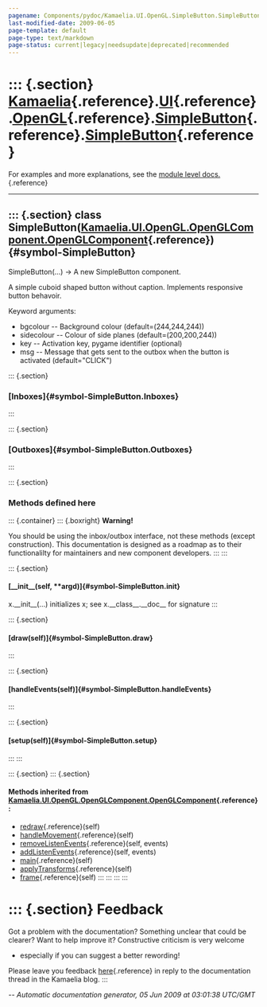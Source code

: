 ```yaml
---
pagename: Components/pydoc/Kamaelia.UI.OpenGL.SimpleButton.SimpleButton
last-modified-date: 2009-06-05
page-template: default
page-type: text/markdown
page-status: current|legacy|needsupdate|deprecated|recommended
---
```

::: {.section}
[Kamaelia](/Components/pydoc/Kamaelia.html){.reference}.[UI](/Components/pydoc/Kamaelia.UI.html){.reference}.[OpenGL](/Components/pydoc/Kamaelia.UI.OpenGL.html){.reference}.[SimpleButton](/Components/pydoc/Kamaelia.UI.OpenGL.SimpleButton.html){.reference}.[SimpleButton](/Components/pydoc/Kamaelia.UI.OpenGL.SimpleButton.SimpleButton.html){.reference}
===============================================================================================================================================================================================================================================================================================================================================================

For examples and more explanations, see the [module level
docs.](/Components/pydoc/Kamaelia.UI.OpenGL.SimpleButton.html){.reference}

------------------------------------------------------------------------

::: {.section}
class SimpleButton([Kamaelia.UI.OpenGL.OpenGLComponent.OpenGLComponent](/Components/pydoc/Kamaelia.UI.OpenGL.OpenGLComponent.OpenGLComponent.html){.reference}) {#symbol-SimpleButton}
---------------------------------------------------------------------------------------------------------------------------------------------------------------

SimpleButton(\...) -\> A new SimpleButton component.

A simple cuboid shaped button without caption. Implements responsive
button behavoir.

Keyword arguments:

-   bgcolour \-- Background colour (default=(244,244,244))
-   sidecolour \-- Colour of side planes (default=(200,200,244))
-   key \-- Activation key, pygame identifier (optional)
-   msg \-- Message that gets sent to the outbox when the button is
    activated (default=\"CLICK\")

::: {.section}
### [Inboxes]{#symbol-SimpleButton.Inboxes}
:::

::: {.section}
### [Outboxes]{#symbol-SimpleButton.Outboxes}
:::

::: {.section}
### Methods defined here

::: {.container}
::: {.boxright}
**Warning!**

You should be using the inbox/outbox interface, not these methods
(except construction). This documentation is designed as a roadmap as to
their functionalilty for maintainers and new component developers.
:::
:::

::: {.section}
#### [\_\_init\_\_(self, \*\*argd)]{#symbol-SimpleButton.__init__}

x.\_\_init\_\_(\...) initializes x; see x.\_\_class\_\_.\_\_doc\_\_ for
signature
:::

::: {.section}
#### [draw(self)]{#symbol-SimpleButton.draw}
:::

::: {.section}
#### [handleEvents(self)]{#symbol-SimpleButton.handleEvents}
:::

::: {.section}
#### [setup(self)]{#symbol-SimpleButton.setup}
:::
:::

::: {.section}
::: {.section}
#### Methods inherited from [Kamaelia.UI.OpenGL.OpenGLComponent.OpenGLComponent](/Components/pydoc/Kamaelia.UI.OpenGL.OpenGLComponent.OpenGLComponent.html){.reference} :

-   [redraw](/Components/pydoc/Kamaelia.UI.OpenGL.OpenGLComponent.html#symbol-OpenGLComponent.redraw){.reference}(self)
-   [handleMovement](/Components/pydoc/Kamaelia.UI.OpenGL.OpenGLComponent.html#symbol-OpenGLComponent.handleMovement){.reference}(self)
-   [removeListenEvents](/Components/pydoc/Kamaelia.UI.OpenGL.OpenGLComponent.html#symbol-OpenGLComponent.removeListenEvents){.reference}(self,
    events)
-   [addListenEvents](/Components/pydoc/Kamaelia.UI.OpenGL.OpenGLComponent.html#symbol-OpenGLComponent.addListenEvents){.reference}(self,
    events)
-   [main](/Components/pydoc/Kamaelia.UI.OpenGL.OpenGLComponent.html#symbol-OpenGLComponent.main){.reference}(self)
-   [applyTransforms](/Components/pydoc/Kamaelia.UI.OpenGL.OpenGLComponent.html#symbol-OpenGLComponent.applyTransforms){.reference}(self)
-   [frame](/Components/pydoc/Kamaelia.UI.OpenGL.OpenGLComponent.html#symbol-OpenGLComponent.frame){.reference}(self)
:::
:::
:::
:::

::: {.section}
Feedback
========

Got a problem with the documentation? Something unclear that could be
clearer? Want to help improve it? Constructive criticism is very welcome
- especially if you can suggest a better rewording!

Please leave you feedback
[here](../../../cgi-bin/blog/blog.cgi?rm=viewpost&nodeid=1142023701){.reference}
in reply to the documentation thread in the Kamaelia blog.
:::

*\-- Automatic documentation generator, 05 Jun 2009 at 03:01:38 UTC/GMT*

